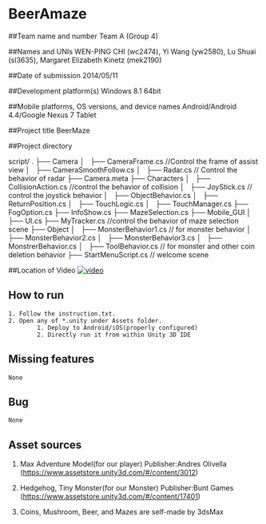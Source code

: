 BeerAmaze
=========

##Team name and number
Team A (Group 4)

##Names and UNIs 
WEN-PING CHI (wc2474), Yi Wang (yw2580), Lu Shuai (sl3635), Margaret Elizabeth Kinetz (mek2190)

##Date of submission
2014/05/11

##Development platform(s)
Windows 8.1 64bit

##Mobile platforms, OS versions, and device names 
Android/Android 4.4/Google Nexus 7 Tablet

##Project title
BeerMaze
   
##Project directory

script/
.
├── Camera
│   ├── CameraFrame.cs  //Control the frame of assist view
│   ├── CameraSmoothFollow.cs 
│   ├── Radar.cs 		// Control the behavior of radar
├── Camera.meta
├── Characters
│   ├── CollisionAction.cs	//control the behavior of collision
│   ├── JoyStick.cs			// control the joystick behavior
│   ├── ObjectBehavior.cs
│   ├── ReturnPosition.cs
│   ├── TouchLogic.cs
│   ├── TouchManager.cs
├── FogOption.cs
├── InfoShow.cs
├── MazeSelection.cs
├── Mobile_GUI
│   ├── UI.cs
├── MyTracker.cs  //control the behavior of maze selection scene
├── Object
│   ├── MonsterBehavior1.cs  // for monster behavior
│   ├── MonsterBehavior2.cs
│   ├── MonsterBehavior3.cs
│   ├── MonstrerBehavior.cs
│   ├── ToolBehavior.cs	    // for monster and other coin deletion behavior
├── StartMenuScript.cs      // welcome scene 

##Location of Video
[![video](http://img.youtube.com/vi/rC1FpLb5WYU/0.jpg)](https://www.youtube.com/watch?v=rC1FpLb5WYU)

## How to run
	1. Follow the instruction.txt.
	2. Open any of *.unity under Assets folder.
			1. Deploy to Android/iOS(properly configured)
			2. Directly run it from within Unity 3D IDE
	
## Missing features
	None


## Bug
	None


## Asset sources
1. Max Adventure Model(for our player)
   Publisher:Andres Olivella
   (https://www.assetstore.unity3d.com/#/content/3012)
       
2. Hedgehog, Tiny Monster(for our Monster)
   Publisher:Bunt Games
   (https://www.assetstore.unity3d.com/#/content/17401)

3. Coins, Mushroom, Beer, and Mazes are self-made by 3dsMax
